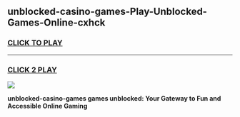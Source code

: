 
## unblocked-casino-games-Play-Unblocked-Games-Online-cxhck
<h3>
<a href="https://premium76.site?title=unblocked-casino-games&ref=25A">CLICK TO PLAY</a></h3>
<hr>

<h3>
<a href="https://premium76.site?title=unblocked-casino-games&ref=25A">CLICK 2 PLAY</a>
  
</h3>

<a href="https://premium76.site?title=unblocked-casino-games&ref=25A"><img src="https://clearcache.store/games.png"></a>


**unblocked-casino-games games unblocked: Your Gateway to Fun and Accessible Online Gaming**
